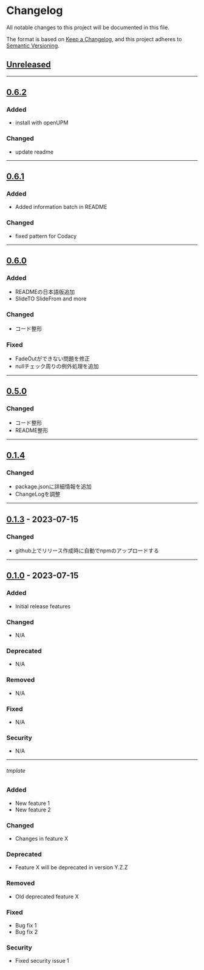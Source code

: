 # Changelog

All notable changes to this project will be documented in this file.

The format is based on [Keep a Changelog](https://keepachangelog.com/en/1.0.0/),
and this project adheres to [Semantic Versioning](https://semver.org/spec/v2.0.0.html).

## [Unreleased]

---
## [0.6.2]

### Added
- install with openUPM

### Changed
- update readme
---
## [0.6.1]

### Added
- Added information batch in README

### Changed
- fixed pattern for Codacy

---
## [0.6.0]

### Added
- READMEの日本語版追加
- SlideTO SlideFrom and more

### Changed
- コード整形

### Fixed
- FadeOutができない問題を修正
- nullチェック周りの例外処理を追加
---
## [0.5.0]

### Changed
- コード整形
- README整形
---

## [0.1.4]

### Changed
- package.jsonに詳細情報を追加
- ChangeLogを調整

---
## [0.1.3] - 2023-07-15

### Changed
- github上でリリース作成時に自動でnpmのアップロードする
---
## [0.1.0] - 2023-07-15

### Added
- Initial release features

### Changed
- N/A

### Deprecated
- N/A

### Removed
- N/A

### Fixed
- N/A

### Security
- N/A

---
###### tmplate

### Added
- New feature 1
- New feature 2

### Changed
- Changes in feature X

### Deprecated
- Feature X will be deprecated in version Y.Z.Z

### Removed
- Old deprecated feature X

### Fixed
- Bug fix 1
- Bug fix 2

### Security
- Fixed security issue 1

[Unreleased]: https://github.com/Matuyuhi/AnimationPro/compare/v0.6.2...HEAD
[0.1.0]: https://github.com/Matuyuhi/AnimationPro/releases/tag/v0.1
[0.1.3]: https://github.com/Matuyuhi/AnimationPro/releases/tag/v0.1.3
[0.1.4]: https://github.com/Matuyuhi/AnimationPro/releases/tag/v0.1.4
[0.5.0]: https://github.com/Matuyuhi/AnimationPro/releases/tag/v0.5.0
[0.6.0]: https://github.com/Matuyuhi/AnimationPro/releases/tag/v0.6.0
[0.6.1]: https://github.com/Matuyuhi/AnimationPro/releases/tag/v0.6.1
[0.6.2]: https://github.com/Matuyuhi/AnimationPro/releases/tag/v0.6.2